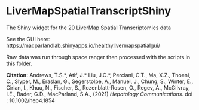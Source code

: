 # LiverMapSpatialTranscriptShiny
The Shiny widget for the 20 LiverMap Spatial Transcriptomics data

See the GUI here:  https://macparlandlab.shinyapps.io/healthylivermapspatialgui/

Raw data was run through space ranger then processed with the scripts in this folder.

**Citation:** Andrews, T.S.\*, Atif, J.\* Liu, J.C.\*, Perciani, C.T., Ma, X.Z., Thoeni, C., Slyper, M., Eraslan, G., Segerstolpe, A., Manuel, J., Chung, S., Winter, E., Cirlan, I., Khuu, N., Fischer, S., Rozenblatt-Rosen, O., Regev, A., McGilvray, I.E., Bader, G.D., MacParland, S.A., (2021) *Hepatology Communications.* doi : 10.1002/hep4.1854
